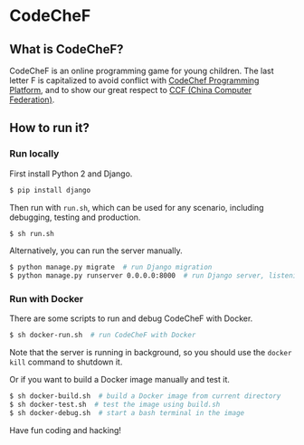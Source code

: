 # CodeCheF

## What is CodeCheF?

CodeCheF is an online programming game for young children.
The last letter F is capitalized to avoid conflict with [CodeChef Programming Platform](https://www.codechef.com), and to show our great respect to [CCF (China Computer Federation)](http://www.ccf.org.cn).

## How to run it?

### Run locally

First install Python 2 and Django.
```bash
$ pip install django
```

Then run with `run.sh`, which can be used for any scenario, including debugging, testing and production.
```bash
$ sh run.sh
```

Alternatively, you can run the server manually.
```bash
$ python manage.py migrate  # run Django migration
$ python manage.py runserver 0.0.0.0:8000  # run Django server, listening at 0.0.0.0, port 8000
```

### Run with Docker

There are some scripts to run and debug CodeCheF with Docker.
```bash
$ sh docker-run.sh  # run CodeCheF with Docker
```
Note that the server is running in background, so you should use the `docker kill` command to shutdown it.

Or if you want to build a Docker image manually and test it.
```bash
$ sh docker-build.sh  # build a Docker image from current directory
$ sh docker-test.sh  # test the image using build.sh
$ sh docker-debug.sh  # start a bash terminal in the image
```

Have fun coding and hacking!
